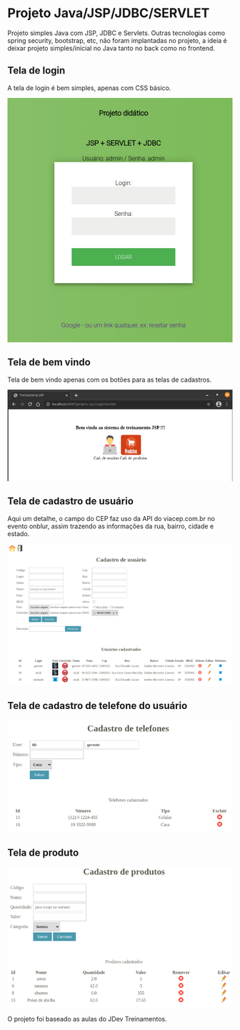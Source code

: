 # Projeto Java/JSP/JDBC/SERVLET

Projeto simples Java com JSP, JDBC e Servlets.
Outras tecnologias como spring security, bootstrap, etc, não foram implantadas no projeto, a ideia é deixar projeto simples/inicial no Java tanto no back como no frontend.

## Tela de login

A tela de login é bem simples, apenas com CSS básico.

![Tela de login](https://github.com/wregin/projeto-jsp/blob/main/showroom/login.png?raw=true)

## Tela de bem vindo

Tela de bem vindo apenas com os botões para as telas de cadastros.

![Tela de login](https://github.com/wregin/projeto-jsp/blob/main/showroom/bem_vindo.png?raw=true)

## Tela de cadastro de usuário

Aqui um detalhe, o campo do CEP faz uso da API do viacep.com.br no evento onblur, assim trazendo as informações da rua, bairro, cidade e estado.

![Tela de cadastro de usuário](https://github.com/wregin/projeto-jsp/blob/main/showroom/cad_usuario.png?raw=true)

## Tela de cadastro de telefone do usuário

![Tela de cadastro de usuário](https://github.com/wregin/projeto-jsp/blob/main/showroom/cad_telefone.png?raw=true)

## Tela de produto

![Tela de cadastro de usuário](https://github.com/wregin/projeto-jsp/blob/main/showroom/cad_produto.png?raw=true)

O projeto foi baseado as aulas do JDev Treinamentos.
